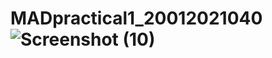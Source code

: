 # MADpractical1_20012021040![Screenshot (10)](https://user-images.githubusercontent.com/110806538/183351625-fe6fad93-ac77-4395-b19c-ad97e326e438.png)
